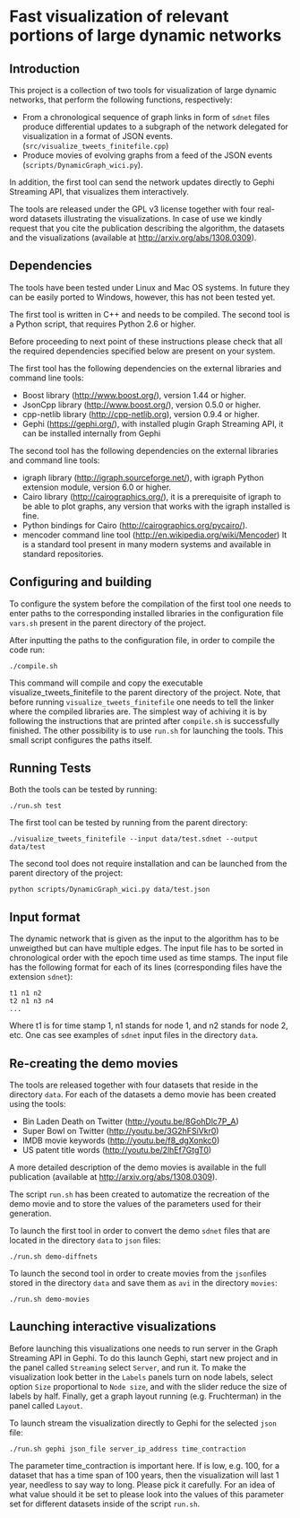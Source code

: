 Fast visualization of relevant portions of large dynamic networks
===================

Introduction
------------

This project is a collection of two tools for visualization of large dynamic 
networks, that perform the following functions, respectively:

  *  From a chronological sequence of graph links in form of ``sdnet`` files
     produce differential updates to a subgraph of the network delegated
     for visualization in a format of JSON events.
     (``src/visualize_tweets_finitefile.cpp``)
  *  Produce movies of evolving graphs from a feed of the JSON events
     (``scripts/DynamicGraph_wici.py``).

In addition, the first tool can send the network updates directly to Gephi
Streaming API, that visualizes them interactively.

The tools are released under the GPL v3 license together with four 
real-word datasets illustrating the visualizations. In case of use we kindly 
request that you cite the publication describing the algorithm, the datasets
and the visualizations (available at http://arxiv.org/abs/1308.0309).


Dependencies
------------

The tools have been tested under Linux and Mac OS systems. In future they can
be easily ported to Windows, however, this has not been tested yet.

The first tool is written in C++ and needs to be compiled.
The second tool is a Python script, that requires Python 2.6 or higher.

Before proceeding to next point of these instructions please check that
all the required dependencies specified below are present on your system.

The first tool has the following dependencies on the external libraries and 
command line tools:
  *  Boost library (http://www.boost.org/), version 1.44 or higher.
  *  JsonCpp library (http://www.boost.org/), version 0.5.0 or higher.
  *  cpp-netlib library (http://cpp-netlib.org), version 0.9.4 or higher.
  *  Gephi (https://gephi.org/), with installed plugin Graph Streaming API,
     it can be installed internally from Gephi

The second tool has the following dependencies on the external libraries and 
command line tools:
  *  igraph library (http://igraph.sourceforge.net/), with igraph Python 
     extension module, version 6.0 or higher.
  *  Cairo library (http://cairographics.org/), it is a prerequisite of igraph
     to be able to plot graphs, any version that works with the igraph installed
     is fine.
  *  Python bindings for Cairo (http://cairographics.org/pycairo/).
  *  mencoder command line tool (http://en.wikipedia.org/wiki/Mencoder)
     It is a standard tool present in many modern systems and available in
     standard repositories.


Configuring and building
------------------------

To configure the system before the compilation of the first tool one needs to
enter paths to the corresponding installed libraries in the configuration file 
``vars.sh`` present in the parent directory of the project.

After inputting the paths to the configuration file, in order to compile the 
code run:

    ./compile.sh

This command will compile and copy the executable visualize_tweets_finitefile
to the parent directory of the project. Note, that before running 
``visualize_tweets_finitefile`` one needs to tell the linker where the compiled 
libraries are. The simplest way of achiving it is by following the instructions 
that are printed after ``compile.sh`` is successfully finished. The other
possibility is to use ``run.sh`` for launching the tools. This small script
configures the paths itself.


Running Tests
-------------

Both the tools can be tested by running:

    ./run.sh test

The first tool can be tested by running from the parent directory:

    ./visualize_tweets_finitefile --input data/test.sdnet --output data/test

The second tool does not require installation and can be launched from the
parent directory of the project:

    python scripts/DynamicGraph_wici.py data/test.json


Input format
------------
The dynamic network that is given as the input to the algorithm has to be unweigthed
but can have multiple edges. The input file has to be sorted in chronological order
with the epoch time used as time stamps. The input file has the following format for
each of its lines (corresponding files have the extension ``sdnet``):

    t1 n1 n2
    t2 n1 n3 n4
    ...

Where t1 is for time stamp 1, n1 stands for node 1, and n2 stands for node 2, etc.
One cas see examples of ``sdnet`` input files in the directory ``data``.


Re-creating the demo movies
---------------------------

The tools are released together with four datasets that reside in the directory
``data``. For each of the datasets a demo movie has been created using the tools:
  *  Bin Laden Death on Twitter (http://youtu.be/8GohDlc7P_A)
  *  Super Bowl on Twitter (http://youtu.be/3G2hFSiVkr0)
  *  IMDB movie keywords (http://youtu.be/f8_dgXonkc0)
  *  US patent title words (http://youtu.be/2lhEf7GtgT0)

A more detailed description of the demo movies is available in the full publication
(available at http://arxiv.org/abs/1308.0309).

The script ``run.sh`` has been created to automatize the recreation of the 
demo movie and to store the values of the parameters used for their generation. 

To launch the first tool in order to convert the demo ``sdnet`` files that are 
located in the directory ``data`` to ``json`` files:
     
    ./run.sh demo-diffnets
     
To launch the second tool in order to create movies from the ``json``files 
stored in the directory ``data`` and save them as ``avi`` in the directory
``movies``:
     
    ./run.sh demo-movies


Launching interactive visualizations
------------------------------------

Before launching this visualizations one needs to run server in the Graph
Streaming API in Gephi. To do this launch Gephi, start new project
and in the panel called ``Streaming`` select ``Server``, and run it. 
To make the visualization look better in the ``Labels`` panels turn on 
node labels, select option ``Size`` proportional to ``Node size``, and 
with the slider reduce the size of labels by half. Finally, get a
graph layout running (e.g. Fruchterman) in the panel called
``Layout``.

To launch stream the visualization directly to Gephi for the selected 
``json`` file:
     
    ./run.sh gephi json_file server_ip_address time_contraction
     
The parameter time_contraction is important here. If is low, e.g. 100, 
for a dataset that has a time span of 100 years, then the visualization 
will last 1 year, needless to say way to long. Please pick it carefully.
For an idea of what value should it be set to please look into
the values of this parameter set for different datasets inside
of the script ``run.sh``.






